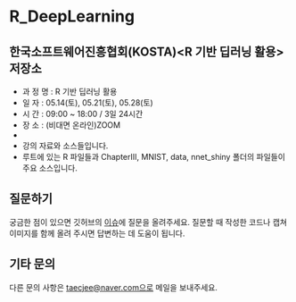 # R_DeepLearning
﻿한국소프트웨어진흥협회(KOSTA)<R 기반 딥러닝 활용> 저장소
---
- 과 정 명 : R 기반 딥러닝 활용
- 일     자 : 05.14(토), 05.21(토), 05.28(토)
- 시     간 : 09:00 ~ 18:00 / 3일 24시간
- 장     소 : (비대면 온라인)ZOOM
- 
- 강의 자료와 소스들입니다.
- 루트에 있는 R 파일들과 ChapterIII, MNIST, data, nnet_shiny 폴더의 파일들이 주요 소스입니다.

## 질문하기
궁금한 점이 있으면 깃허브의 [이슈](https://github.com/taecjee/R_DeepLearning/issues/1)에 질문을 올려주세요.  질문할 때 작성한 코드나 캡쳐 이미지를 함께 올려 주시면 답변하는 데 도움이 됩니다.

## 기타 문의
다른 문의 사항은 taecjee@naver.com으로 메일을 보내주세요.
